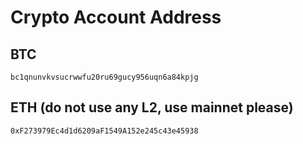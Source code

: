 # Crypto Account Address

## BTC

`bc1qnunvkvsucrwwfu20ru69gucy956uqn6a84kpjg`

## ETH (do not use any L2, use mainnet please)

`0xF273979Ec4d1d6209aF1549A152e245c43e45938`
